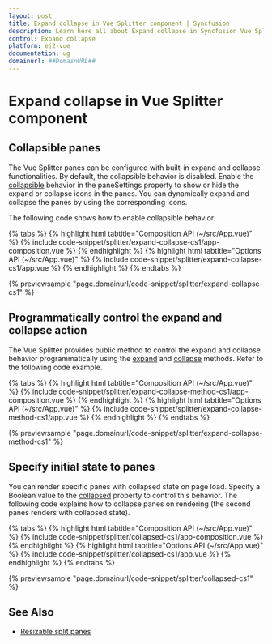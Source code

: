 ```yaml
---
layout: post
title: Expand collapse in Vue Splitter component | Syncfusion
description: Learn here all about Expand collapse in Syncfusion Vue Splitter component of Syncfusion Essential JS 2 and more.
control: Expand collapse 
platform: ej2-vue
documentation: ug
domainurl: ##DomainURL##
---
```


# Expand collapse in Vue Splitter component

## Collapsible panes

The Vue Splitter panes can be configured with built-in expand and collapse functionalities. By default, the collapsible behavior is disabled. Enable the [collapsible](https://ej2.syncfusion.com/vue/documentation/api/splitter/#collapsible) behavior in the paneSettings property to show or hide the expand or collapse icons in the panes. You can dynamically expand and collapse the panes by using the corresponding icons.

The following code shows how to enable collapsible behavior.

{% tabs %}
{% highlight html tabtitle="Composition API (~/src/App.vue)" %}
{% include code-snippet/splitter/expand-collapse-cs1/app-composition.vue %}
{% endhighlight %}
{% highlight html tabtitle="Options API (~/src/App.vue)" %}
{% include code-snippet/splitter/expand-collapse-cs1/app.vue %}
{% endhighlight %}
{% endtabs %}
        
{% previewsample "page.domainurl/code-snippet/splitter/expand-collapse-cs1" %}

## Programmatically control the expand and collapse action

The Vue Splitter provides public method to control the expand and collapse behavior programmatically using the [expand](https://ej2.syncfusion.com/vue/documentation/api/splitter/#expand) and [collapse](https://ej2.syncfusion.com/vue/documentation/api/splitter/#collapse) methods. Refer to the following code example.

{% tabs %}
{% highlight html tabtitle="Composition API (~/src/App.vue)" %}
{% include code-snippet/splitter/expand-collapse-method-cs1/app-composition.vue %}
{% endhighlight %}
{% highlight html tabtitle="Options API (~/src/App.vue)" %}
{% include code-snippet/splitter/expand-collapse-method-cs1/app.vue %}
{% endhighlight %}
{% endtabs %}
        
{% previewsample "page.domainurl/code-snippet/splitter/expand-collapse-method-cs1" %}

## Specify initial state to panes

You can render specific panes with collapsed state on page load. Specify a Boolean value to the [collapsed](https://ej2.syncfusion.com/vue/documentation/api/splitter/#collapsed) property to control this behavior. The following code explains how to collapse panes on rendering (the second panes renders with collapsed state).

{% tabs %}
{% highlight html tabtitle="Composition API (~/src/App.vue)" %}
{% include code-snippet/splitter/collapsed-cs1/app-composition.vue %}
{% endhighlight %}
{% highlight html tabtitle="Options API (~/src/App.vue)" %}
{% include code-snippet/splitter/collapsed-cs1/app.vue %}
{% endhighlight %}
{% endtabs %}
        
{% previewsample "page.domainurl/code-snippet/splitter/collapsed-cs1" %}

## See Also

* [Resizable split panes](./resizing/)